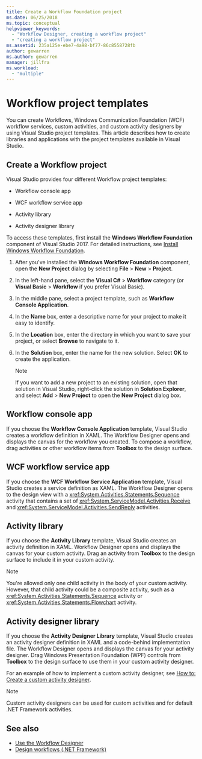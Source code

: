 ```yaml
---
title: Create a Workflow Foundation project
ms.date: 06/25/2018
ms.topic: conceptual
helpviewer_keywords:
  - "Workflow Designer, creating a workflow project"
  - "creating a workflow project"
ms.assetid: 235a125e-ebe7-4a98-bf77-86c8558728fb
author: gewarren
ms.author: gewarren
manager: jillfra
ms.workload:
  - "multiple"
---
```

# Workflow project templates

You can create Workflows, Windows Communication Foundation (WCF) workflow services, custom activities, and custom activity designers by using Visual Studio project templates. This article describes how to create libraries and applications with the project templates available in Visual Studio.

## Create a Workflow project

Visual Studio provides four different Workflow project templates:

- Workflow console app

- WCF workflow service app

- Activity library

- Activity designer library

To access these templates, first install the **Windows Workflow Foundation** component of Visual Studio 2017. For detailed instructions, see [Install Windows Workflow Foundation](developing-applications-with-the-workflow-designer.md#install-windows-workflow-foundation).

1. After you've installed the **Windows Workflow Foundation** component, open the **New Project** dialog by selecting **File** > **New** > **Project**.

1. In the left-hand pane, select the **Visual C#** > **Workflow** category (or **Visual Basic** > **Workflow** if you prefer Visual Basic).

1. In the middle pane, select a project template, such as **Workflow Console Application**.

1. In the **Name** box, enter a descriptive name for your project to make it easy to identify.

1. In the **Location** box, enter the directory in which you want to save your project, or select **Browse** to navigate to it.

1. In the **Solution** box, enter the name for the new solution. Select **OK** to create the application.

   > [!NOTE]
   > If you want to add a new project to an existing solution, open that solution in Visual Studio, right-click the solution in **Solution Explorer**, and select **Add** > **New Project** to open the **New Project** dialog box.

## Workflow console app

If you choose the **Workflow Console Application** template, Visual Studio creates a workflow definition in XAML. The Workflow Designer opens and displays the canvas for the workflow you created. To compose a workflow, drag activities or other workflow items from **Toolbox** to the design surface.

## WCF workflow service app

If you choose the **WCF Workflow Service Application** template, Visual Studio creates a service definition as XAML. The Workflow Designer opens to the design view with a <xref:System.Activities.Statements.Sequence> activity that contains a set of <xref:System.ServiceModel.Activities.Receive> and <xref:System.ServiceModel.Activities.SendReply> activities.

## Activity library

If you choose the **Activity Library** template, Visual Studio creates an activity definition in XAML. Workflow Designer opens and displays the canvas for your custom activity. Drag an activity from **Toolbox** to the design surface to include it in your custom activity.

> [!NOTE]
> You're allowed only one child activity in the body of your custom activity. However, that child activity could be a composite activity, such as a <xref:System.Activities.Statements.Sequence> activity or <xref:System.Activities.Statements.Flowchart> activity.

## Activity designer library

If you choose the **Activity Designer Library** template, Visual Studio creates an activity designer definition in XAML and a code-behind implementation file. The Workflow Designer opens and displays the canvas for your activity designer. Drag Windows Presentation Foundation (WPF) controls from **Toolbox** to the design surface to use them in your custom activity designer.

For an example of how to implement a custom activity designer, see [How to: Create a custom activity designer](/dotnet/framework/windows-workflow-foundation/how-to-create-a-custom-activity-designer).

> [!NOTE]
> Custom activity designers can be used for custom activities and for default .NET Framework activities.

## See also

- [Use the Workflow Designer](developing-applications-with-the-workflow-designer.md)
- [Design workflows (.NET Framework)](/dotnet/framework/windows-workflow-foundation/designing-workflows)
